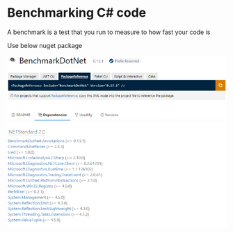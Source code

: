 # Benchmarking C# code
A benchmark is a test that you run to measure to how fast your code is  

Use below nuget package

![image-20211017145706870](img1.png)

